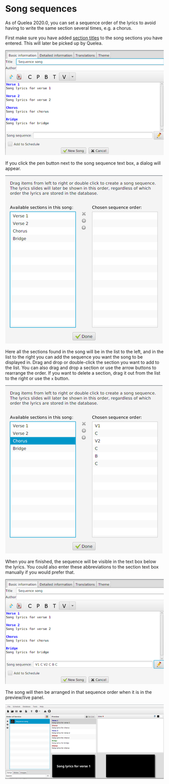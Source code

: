 # Song sequences

As of Quelea 2020.0, you can set a sequence order of the lyrics
to avoid having to write the same section several times, e.g. a chorus.

First make sure you have added [section titles](Section_titles "Section Titles") 
to the song sections you have entered. This will later be picked up by Quelea.

![](Song_sequence_section_titles.png)

If you click the pen button next to the song sequence text box, a dialog will appear.

![](Song_sequence_dialog.png)

Here all the sections found in the song will be in the list to the left, and 
in the list to the right you can add the sequence you want the song to be
displayed in. Drag and drop or double-click the section you want to add to the
list. You can also drag and drop a section or use the arrow buttons to rearrange 
the order. If you want to delete a section, drag it out from the list to the right
or use the `x` button.

![](Song_sequence_order.png)

When you are finished, the sequence will be visible in the text box below the lyrics. 
You could also enter these abbreviations to the section text box manually if you 
would prefer that.

![](Song_sequence_text_box.png)

The song will then be arranged in that sequence order when it is in the 
preview/live panel.

![](Song_sequence_example.png)